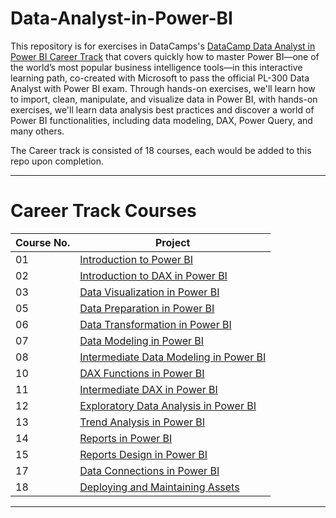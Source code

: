 # Data-Analyst-in-Power-BI


This repository is for exercises in DataCamps's [DataCamp Data Analyst in Power BI Career Track](https://app.datacamp.com/learn/career-tracks/data-analyst-in-power-bi)
that covers quickly how to master Power BI—one of the world’s most popular business intelligence tools—in this interactive learning path, 
co-created with Microsoft to pass the official PL-300 Data Analyst with Power BI exam.
Through hands-on exercises, we'll learn how to import, clean, manipulate, and visualize data in Power BI, with hands-on exercises, we'll learn data analysis 
best practices and discover a world of Power BI functionalities, including data modeling, DAX, Power Query, and many others.

The Career track is consisted of 18 courses, each would be added to this repo upon completion.
___

# Career Track Courses

| Course No.  | Project |
| ---		  | ----    |
| 01		  | [Introduction to Power BI]() 				|
| 02 		  | [Introduction to DAX in Power BI]() 	|
| 03 		  | [Data Visualization in Power BI]()		|
| 05 		  | [Data Preparation in Power BI]() 		|
| 06 		  | [Data Transformation in Power BI]() 																					|
| 07 		  | [Data Modeling in Power BI]() 				|
| 08		  | [Intermediate Data Modeling in Power BI]() 																		|
| 10 		  | [DAX Functions in Power BI]() 																								|
| 11 		  | [Intermediate DAX in Power BI]() 																							|
| 12		  | [Exploratory Data Analysis in Power BI]() 																		|
| 13		  | [Trend Analysis in Power BI]() 																            		|
| 14		  | [Reports in Power BI]() 																		|
| 15  	  | [Reports Design in Power BI]() 																		|
| 17 		  | [Data Connections in Power BI]()																							|
| 18 		  | [Deploying and Maintaining Assets]()																					|
___
